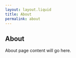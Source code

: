 ```yaml
---
layout: layout.liquid
title: About
permalink: about
---
```


<section>
  <h1>About</h1>
  <p>About page content will go here.</p>
</section>